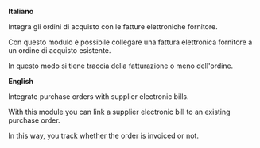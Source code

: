 **Italiano**

Integra gli ordini di acquisto con le fatture elettroniche fornitore.

Con questo modulo è possibile collegare una fattura elettronica fornitore a un ordine di
acquisto esistente.

In questo modo si tiene traccia della fatturazione o meno dell'ordine.

**English**

Integrate purchase orders with supplier electronic bills.

With this module you can link a supplier electronic bill to an existing purchase order.

In this way, you track whether the order is invoiced or not.
